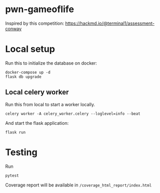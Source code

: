 # pwn-gameoflife
Inspired by this competition: https://hackmd.io/@terminal1/assessment-conway


# Local setup
Run this to initialize the database on docker:
```
docker-compose up -d
flask db upgrade
```


## Local celery worker
Run this from local to start a worker locally.
```
celery worker -A celery_worker.celery --loglevel=info --beat
```
And start the flask application:
```
flask run
```

# Testing
Run
```
pytest
```
Coverage report will be available in `/coverage_html_report/index.html`
